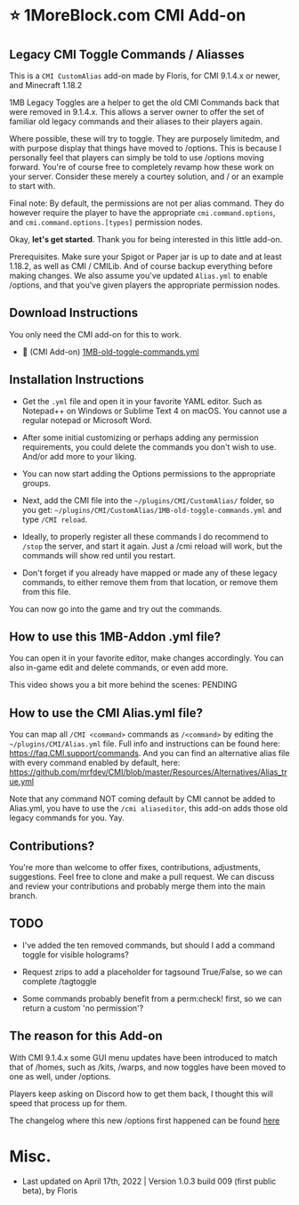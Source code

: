 # :star: 1MoreBlock.com CMI Add-on

## Legacy CMI Toggle Commands / Aliasses

This is a `CMI CustomAlias` add-on made by Floris, for CMI 9.1.4.x or newer, and Minecraft 1.18.2

1MB Legacy Toggles are a helper to get the old CMI Commands back that were removed in 9.1.4.x. This allows a server owner to offer the set of familiar old legacy commands and their aliases to their players again. 

Where possible, these will try to toggle. They are purposely limitedm, and with purpose display that things have moved to /options. This is because I personally feel that players can simply be told to use /options moving forward. You're of course free to completely revamp how these work on your server. Consider these merely a courtey solution, and / or an example to start with.

Final note: By default, the permissions are not per alias command. They do however require the player to have the appropriate `cmi.command.options`, and `cmi.command.options.[types]` permission nodes. 

Okay, **let's get started**. Thank you for being interested in this little add-on.

Prerequisites. Make sure your Spigot or Paper jar is up to date and at least 1.18.2, as well as CMI / CMILib. And of course backup everything before making changes. We also assume you've updated `Alias.yml` to enable /options, and that you've given players the appropriate permission nodes.

## Download Instructions

You only need the CMI add-on for this to work.

- :file_folder: (CMI Add-on) [1MB-old-toggle-commands.yml](/Resources/Add-ons/essentialsx/1MB-old-toggle-commands.yml)


## Installation Instructions

- Get the `.yml` file and open it in your favorite YAML editor. Such as Notepad++ on Windows or Sublime Text 4 on macOS. You cannot use a regular notepad or Microsoft Word.

- After some initial customizing or perhaps adding any permission requirements, you could delete the commands you don't wish to use. And/or add more to your liking.

- You can now start adding the Options permissions to the appropriate groups.

- Next, add the CMI file into the `~/plugins/CMI/CustomAlias/` folder, so you get: `~/plugins/CMI/CustomAlias/1MB-old-toggle-commands.yml` and type `/CMI reload`.

- Ideally, to properly register all these commands I do recommend to `/stop` the server, and start it again. Just a /cmi reload will work, but the commands will show red until you restart.

- Don't forget if you already have mapped or made any of these legacy commands, to either remove them from that location, or remove them from this file. 

You can now go into the game and try out the commands.

## How to use this 1MB-Addon .yml file?

You can open it in your favorite editor, make changes accordingly. You can also in-game edit and delete commands, or even add more. 

This video shows you a bit more behind the scenes: PENDING

## How to use the CMI Alias.yml file?

You can map all `/CMI <command>` commands as `/<command>` by editing the `~/plugins/CMI/Alias.yml` file. Full info and instructions can be found here: <https://faq.CMI.support/commands>. And you can find an alternative alias file with every command enabled by default, here: <https://github.com/mrfdev/CMI/blob/master/Resources/Alternatives/Alias_true.yml>

Note that any command NOT coming default by CMI cannot be added to Alias.yml, you have to use the `/cmi aliaseditor`, this add-on adds those old legacy commands for you. Yay.

## Contributions?

You're more than welcome to offer fixes, contributions, adjustments, suggestions. Feel free to clone and make a pull request. We can discuss and review your contributions and probably merge them into the main branch. 

## TODO

- I've added the ten removed commands, but should I add a command toggle for visible holograms?

- Request zrips to add a placeholder for tagsound True/False, so we can complete /tagtoggle

- Some commands probably benefit from a perm:check! first, so we can return a custom 'no permission'?

## The reason for this Add-on

With CMI 9.1.4.x some GUI menu updates have been introduced to match that of /homes, such as /kits, /warps, and now toggles have been moved to one as well, under /options.

Players keep asking on Discord how to get them back, I thought this will speed that process up for them. 

The changelog where this new /options first happened can be found [here](https://www.spigotmc.org/resources/cmi-298-commands-insane-kits-portals-essentials-economy-mysql-sqlite-much-more.3742/update?update=452373)

# Misc.

- Last updated on April 17th, 2022 | Version 1.0.3 build 009 (first public beta), by Floris